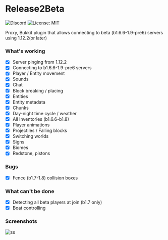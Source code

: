 # Release2Beta
[![Discord](https://img.shields.io/discord/684429844947271767.svg?label=Discord)](https://discord.gg/v6xsRdc)
[![License: MIT](https://img.shields.io/badge/license-MIT-red.svg)](LICENSE)

Proxy, Bukkit plugin that allows connecting to beta (b1.6.6-1.9-pre6) servers using 1.12.2(or later)

### What's working
- [x] Server pinging from 1.12.2
- [x] Connecting to b1.6.6-1.9-pre6 servers
- [x] Player / Entity movement
- [x] Sounds
- [x] Chat
- [x] Block breaking / placing
- [x] Entities
- [x] Entity metadata
- [x] Chunks
- [x] Day-night time cycle / weather
- [x] All Inventories (b1.6.6-b1.8)
- [x] Player animations
- [x] Projectiles / Falling blocks
- [x] Switching worlds 
- [x] Signs
- [x] Biomes
- [x] Redstone, pistons

### Bugs
- [x] Fence (b1.7-1.8) collision boxes

### What can't be done
- [x] Detecting all beta players at join (b1.7 only)
- [x] Boat controlling

### Screenshots
![ss](https://i.imgur.com/ISkZoZf.png)
